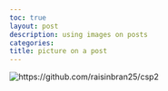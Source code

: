 ```yaml
---
toc: true
layout: post
description: using images on posts
categories: 
title: picture on a post
---
```


![]({{site.baseurl}}/images/spongebob.png "https://github.com/raisinbran25/csp2")
